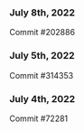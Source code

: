 ### July 8th, 2022

Commit #202886

### July 5th, 2022

Commit #314353


### July 4th, 2022

Commit #72281
